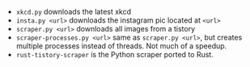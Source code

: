 * `xkcd.py` downloads the latest xkcd
* `insta.py <url>` downloads the instagram pic located at `<url>`
* `scraper.py <url>` downloads all images from a tistory
* `scraper-processes.py <url>` same as `scraper.py <url>`, but creates multiple processes instead of threads. Not much of a speedup.
* `rust-tistory-scraper` is the Python scraper ported to Rust.